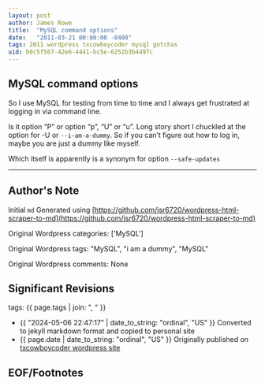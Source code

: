 ```yaml
---
layout: post
author: James Rowe
title:  "MySQL command options"
date:   "2011-03-21 00:00:00 -0400"
tags: 2011 wordpress txcowboycoder mysql gotchas
uid: b0c5f567-42e6-4441-bc5e-6252b3b4497c
---
```



## MySQL command options


So I use MySQL for testing from time to time and I always get frustrated at logging in via command line.


Is it option “P” or option “p”, “U” or “u”. Long story short I chuckled at the option for -U or `--i-am-a-dummy`. So if you can’t figure out how to log in, maybe you are just a dummy like myself.


Which itself is apparently is a synonym for option `--safe-updates`




---

## Author's Note

Initial `md` Generated using [https://github.com/jsr6720/wordpress-html-scraper-to-md](https://github.com/jsr6720/wordpress-html-scraper-to-md)

Original Wordpress categories: ['MySQL']

Original Wordpress tags: "MySQL", "i am a dummy", "MySQL"

Original Wordpress comments: None

## Significant Revisions

tags: {{ page.tags | join: ", " }} <!-- todo move this somewhere -->

- {{ "2024-05-06 22:47:17" | date_to_string: "ordinal", "US" }} Converted to jekyll markdown format and copied to personal site
- {{ page.date | date_to_string: "ordinal", "US" }} Originally published on [txcowboycoder wordpress site](https://txcowboycoder.wordpress.com/2011/03/21/mysql-command-options/)

## EOF/Footnotes

